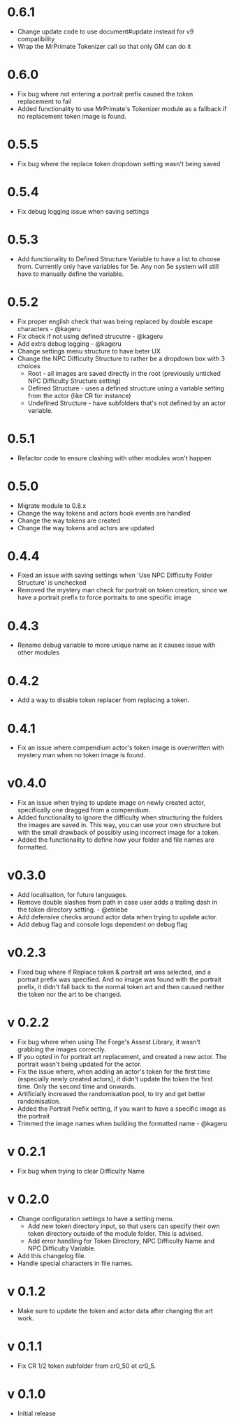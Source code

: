 # 0.6.1
* Change update code to use document#update instead for v9 compatibility
* Wrap the MrPrimate Tokenizer call so that only GM can do it
# 0.6.0

* Fix bug where not entering a portrait prefix caused the token replacement to fail
* Added functionality to use MrPrimate's Tokenizer module as a fallback if no replacement token image is found.

# 0.5.5

* Fix bug where the replace token dropdown setting wasn't being saved

# 0.5.4

* Fix debug logging issue when saving settings

# 0.5.3

* Add functionality to Defined Structure Variable to have a list to choose from. Currently only have variables for 5e. Any non 5e system will still have to manually define the variable.

# 0.5.2

* Fix proper english check that was being replaced by double escape characters - @kageru
* Fix check if not using defined strucutre - @kageru
* Add extra debug logging - @kageru
* Change settings menu structure to have beter UX
* Change the NPC Difficulty Structure to rather be a dropdown box with 3 choices
    * Root - all images are saved directly in the root (previously unticked NPC Difficulty Structure setting)
    * Defined Structure - uses a defined structure using a variable setting from the actor (like CR for instance)
    * Undefined Structure - have subfolders that's not defined by an actor variable.

# 0.5.1

* Refactor code to ensure clashing with other modules won't happen

# 0.5.0

* Migrate module to 0.8.x
* Change the way tokens and actors hook events are handled
* Change the way tokens are created
* Change the way tokens and actors are updated

# 0.4.4

* Fixed an issue with saving settings when 'Use NPC Difficulty Folder Structure' is unchecked
* Removed the mystery man check for portrait on token creation, since we have a portrait prefix to force portraits to one specific image

# 0.4.3

* Rename debug variable to more unique name as it causes issue with other modules

# 0.4.2

* Add a way to disable token replacer from replacing a token.

# 0.4.1

* Fix an issue where compendium actor's token image is overwritten with mystery man when no token image is found.

# v0.4.0

* Fix an issue when trying to update image on newly created actor, specifically one dragged from a compendium.
* Added functionality to ignore the difficulty when structuring the folders the images are saved in. This way, you can use your own structure but with the small drawback of possibly using incorrect image for a token.
* Added the functionality to define how your folder and file names are formatted.

# v0.3.0

* Add localisation, for future languages.
* Remove double slashes from path in case user adds a trailing dash in the token directory setting. - @etriebe
* Add defensive checks around actor data when trying to update actor.
* Add debug flag and console logs dependent on debug flag

# v0.2.3

* Fixed bug where if Replace token & portrait art was selected, and a portrait prefix was specified. And no image was found with the portrait prefix, it didn't fall back to the normal token art and then caused neither the token nor the art to be changed.
# v 0.2.2

* Fix bug where when using The Forge's Assest Library, it wasn't grabbing the images correctly.
* If you opted in for portrait art replacement, and created a new actor. The portrait wasn't being updated for the actor.
* Fix the issue where, when adding an actor's token for the first time (especially newly created actors), it didn't update the token the first time. Only the second time and onwards.
* Artificially increased the randomisation pool, to try and get better randomisation.
* Added the Portrait Prefix setting, if you want to have a specific image as the portrait
* Trimmed the image names when building the formatted name - @kageru

# v 0.2.1

* Fix bug when trying to clear Difficulty Name

# v 0.2.0

* Change configuration settings to have a setting menu.
    * Add new token directory input, so that users can specify their own token directory outside of the module folder. This is advised.
    * Add error handling for Token Directory, NPC Difficulty Name and NPC Difficulty Variable.
* Add this changelog file.
* Handle special characters in file names.

# v 0.1.2

* Make sure to update the token and actor data after changing the art work.

# v 0.1.1

* Fix CR 1/2 token subfolder from cr0_50 ot cr0_5. 

# v 0.1.0

* Initial release
